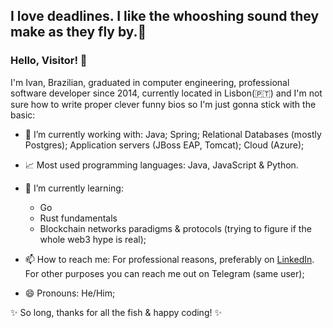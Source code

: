 ## I love deadlines. I like the whooshing sound they make as they fly by.💨

### Hello, Visitor! 👋

I'm Ivan, Brazilian, graduated in computer engineering, professional software developer since 2014, currently located in Lisbon(🇵🇹) and I'm not sure how to write proper clever funny bios so I'm just gonna stick with the basic: 

- 🔭 I’m currently working with: Java; Spring; Relational Databases (mostly Postgres); Application servers (JBoss EAP, Tomcat); Cloud (Azure);

- 📈 Most used programming languages: Java, JavaScript & Python.

- 🌱 I’m currently learning: 
  * Go
  * Rust fundamentals  
  * Blockchain networks paradigms & protocols (trying to figure if the whole web3 hype is real);

- 📫 How to reach me: For professional reasons, preferably on [LinkedIn](https://www.linkedin.com/in/zucchivan/). For other purposes you can reach me out on Telegram (same user);

- 😄 Pronouns: He/Him;

✨ So long, thanks for all the fish & happy coding! ✨
